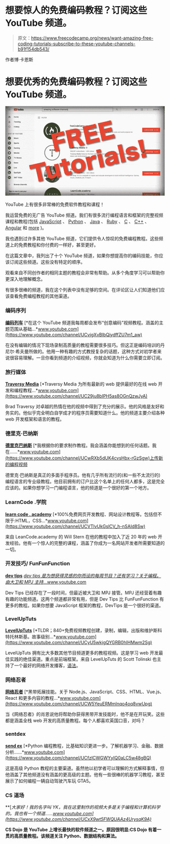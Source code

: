 # 想要惊人的免费编码教程？订阅这些 YouTube 频道。

> 原文：<https://www.freecodecamp.org/news/want-amazing-free-coding-tutorials-subscribe-to-these-youtube-channels-b91f154db543/>

作者博·卡恩斯

# 想要优秀的免费编码教程？订阅这些 YouTube 频道。

![-EsGetrw--bSLypE96Vf7IeiuoYflg8OPZ3d](img/e03ac2b90b85b95fd0f3eb6bc78bb4fa.png)

YouTube 上有很多非常棒的免费软件教程和课程！

我运营免费的无广告 YouTube 频道。我们有很多流行编程语言和框架的完整视频课程和教程(包括 [JavaScript](https://www.youtube.com/watch?v=PkZNo7MFNFg) 、 [Python](https://www.youtube.com/watch?v=rfscVS0vtbw) 、 [Java](https://www.youtube.com/watch?v=grEKMHGYyns) 、 [Ruby](https://www.youtube.com/watch?v=t_ispmWmdjY) 、 [C](https://www.youtube.com/watch?v=KJgsSFOSQv0) 、 [C++](https://www.youtube.com/watch?v=vLnPwxZdW4Y) 、 [Angular](https://www.youtube.com/watch?v=2OHbjep_WjQ) 和 [more](https://www.youtube.com/playlist?list=PLWKjhJtqVAbnupwRFOq9zGOWjdvPRtCmO) )。

我也遇到过许多其他 YouTube 频道，它们提供令人惊叹的免费编程教程。这些频道上的免费教程和你付费的一样好，甚至更好。

在这篇文章中，我列出了十个 YouTube 频道，如果你想提高你的编码技能，你应该订阅这些频道。这些没有特定的顺序。

观看来自不同创作者的相同主题的教程会非常有帮助。从多个角度学习可以帮助你更深入地理解概念。

有很多很棒的频道，我在这个列表中没有足够的空间。在评论区让人们知道他们应该查看免费编程教程的其他渠道。

### 编码序列

[**编码列车**](https://www.youtube.com/channel/UCvjgXvBlbQiydffZU7m1_aw)
[*在这个 YouTube 频道我每周都会发布“创意编码”视频教程。涵盖的主题范围从基础…*www.youtube.com](https://www.youtube.com/channel/UCvjgXvBlbQiydffZU7m1_aw)

在没有编辑的情况下现场录制高质量的教程需要很多技巧。但这正是编码培训的丹尼尔·希夫曼所做的。他用一种有趣的方式教授复杂的话题，这种方式对初学者来说很容易理解。一旦你看到频道的介绍视频，你就会知道为什么你需要立即订阅。

### 旅行媒体

[**Traversy Media**](https://www.youtube.com/channel/UC29ju8bIPH5as8OGnQzwJyA)
[*Traversy Media 为所有最新的 web 提供最好的在线 web 开发和编程教程…*www.youtube.com](https://www.youtube.com/channel/UC29ju8bIPH5as8OGnQzwJyA)

Brad Traversy 对卓越的热情在他的视频中得到了充分的展示。他的风格是友好和务实的。他似乎完全明白自学成才的程序员需要知道什么。他的频道主要介绍各种 web 开发框架和语言的教程。

### 德里克·巴纳斯

[**德里克巴纳斯**](https://www.youtube.com/channel/UCwRXb5dUK4cvsHbx-rGzSgw)
[*我根据你的要求制作教程。我会涵盖你能想到的任何话题。我在……*www.youtube.com](https://www.youtube.com/channel/UCwRXb5dUK4cvsHbx-rGzSgw)上传新的编程视频

德里克·巴纳斯是真正的多面手程序员。他有几乎所有流行的(和一些不太流行的)编程语言的专业级教程。他目前拥有的订户比这个名单上的任何人都多，这是完全应该的。如果你想学习一门编程语言，他的频道是一个很好的第一个地方。

### LearnCode .学院

[**learn code . academy**](https://www.youtube.com/channel/UCVTlvUkGslCV_h-nSAId8Sw)
[*100%免费网页开发教程、网站设计教程等。包括但不限于:HTML，CSS…*www.youtube.com](https://www.youtube.com/channel/UCVTlvUkGslCV_h-nSAId8Sw)

来自 LeanCode.academy 的 Will Stern 在他的教程中加入了近 20 年的 web 开发经验。他有一个惊人的完整的课程，涵盖了你成为一名网站开发者所需要知道的一切。

### 开发技巧/ FunFunFunction

[**dev tips**](https://www.youtube.com/channel/UCyIe-61Y8C4_o-zZCtO4ETQ)
[*dev tips 是为想获得灵感的你而设的每周节目？还有学习？关于编程。由大卫和 MPJ 主持…ww*w.youtube.com](https://www.youtube.com/channel/UCyIe-61Y8C4_o-zZCtO4ETQ)

Dev Tips 已经存在了一段时间，但最近被大卫和 MPJ 接管。MPJ 还经营着有趣有趣的功能频道。这两个频道都非常有用，但是 Dev Tips 比 FunFunFunction 有更多的教程。如果你想要 JavaScript 框架的教程，DevTips 是一个很好的渠道。

### LevelUpTuts

[**LevelUpTuts**](https://www.youtube.com/channel/UCyU5wkjgQYGRB0hIHMwm2Sg)
[*TLDR；840+免费视频教程创建，录制，编辑，出版和维护斯科特托林斯基。故事级别…*www.youtube.com](https://www.youtube.com/channel/UCyU5wkjgQYGRB0hIHMwm2Sg)

LevelUpTuts 拥有比大多数其他节目频道更多的教程视频。这是学习 web 开发最佳实践的绝佳渠道。重点是前端框架。来自 LevelUpTuts 的 Scott Tolinski 也主持了一个最好的网络开发播客，[语法](https://syntax.fm/)。

### 网络忍者

[**网络忍者**](https://www.youtube.com/channel/UCW5YeuERMmlnqo4oq8vwUpg)
[*黑带拓展技能。关于 Node.js、JavaScript、CSS、HTML、Vue.js、React 和更多内容的教程…*www.youtube.com](https://www.youtube.com/channel/UCW5YeuERMmlnqo4oq8vwUpg)

当《网络忍者》的肖恩说他将帮助你获得黑带开发技能时，他不是在开玩笑。这些都是涵盖全栈 web 开发的高质量教程。每个人都喜欢英国口音，对吗？

### sentdex

[**send ex**](https://www.youtube.com/channel/UCfzlCWGWYyIQ0aLC5w48gBQ)
[*Python 编程教程，比基础知识更进一步。了解机器学习、金融、数据分析……*www.youtube.com](https://www.youtube.com/channel/UCfzlCWGWYyIQ0aLC5w48gBQ)

这是高级 Python 教程的主要渠道。虽然他以初学者可以理解的方式解释事情，但他涵盖了其他频道没有涵盖的更高级的主题。他有一些很棒的机器学习教程，甚至展示了如何编程一辆自动驾驶汽车玩 GTA5。

### CS 道场

[](https://www.youtube.com/channel/UCxX9wt5FWQUAAz4UrysqK9A) **[*大家好！我的名字叫 YK，我在这里制作的视频大多是关于编程和计算机科学的。我也有一个频道……*www.youtube.com](https://www.youtube.com/channel/UCxX9wt5FWQUAAz4UrysqK9A)**

**CS Dojo 是 YouTube 上增长最快的软件频道之一。原因很明显:CS Dojo 有着一贯的高质量教程。该频道关注 Python、数据结构和算法。**
